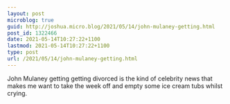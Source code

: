 ```yaml
---
layout: post
microblog: true
guid: http://joshua.micro.blog/2021/05/14/john-mulaney-getting.html
post_id: 1322466
date: 2021-05-14T10:27:22+1100
lastmod: 2021-05-14T10:27:22+1100
type: post
url: /2021/05/14/john-mulaney-getting.html
---
```

John Mulaney getting getting divorced is the kind of celebrity news that makes me want to take the week off and empty some ice cream tubs whilst crying.
